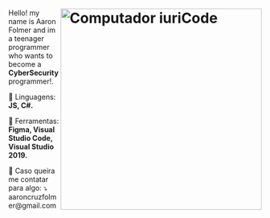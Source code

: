 # <img src="https://www.worldscode.com/wp-content/uploads/2020/06/undraw_feeling_proud_qne1.png" min-width="400px" max-width="400px" width="400px" align="right" alt="Computador iuriCode">

<p align="left"> 
  Hello! my name is Aaron Folmer and im a teenager programmer who wants to become a <strong>CyberSecurity</strong> programmer!.
</p>

<p align="left">
  🦄 Linguagens: <strong>JS, C#.</strong>
</p>

<p align="left">
  💼 Ferramentas: <strong>Figma, Visual Studio Code, Visual Studio 2019.</strong>
</p>

<p align="left">
  💌 Caso queira me contatar para algo: ⤵️ <br>
  aaroncruzfolmer@gmail.com </br>
</p>

